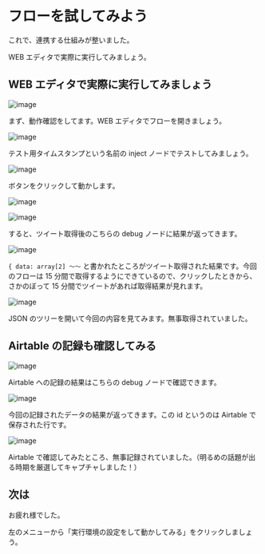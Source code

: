 # フローを試してみよう

これで、連携する仕組みが整いました。

WEB エディタで実際に実行してみましょう。

## WEB エディタで実際に実行してみましょう

![image](https://i.gyazo.com/7525befb84b02360559d8da2fe233121.png)

まず、動作確認をしてます。WEB エディタでフローを開きましょう。

![image](https://i.gyazo.com/ed794fa846c36cd41de57e46c3e86247.png)

テスト用タイムスタンプという名前の inject ノードでテストしてみましょう。

![image](https://i.gyazo.com/a5a225cc82283cb7baafc1bf1fd00fb6.png)

ボタンをクリックして動かします。

![image](https://i.gyazo.com/7816d55ed5175bef63a7ae4406c03d66.png)

![image](https://i.gyazo.com/8e811d0ae2f2b3ff9274e3e7452f32c7.png)

すると、ツイート取得後のこちらの debug ノードに結果が返ってきます。

![image](https://i.gyazo.com/678787565dfe137153987b67170031dc.png)

`{ data: array[2] ～～` と書かれたところがツイート取得された結果です。今回のフローは 15 分間で取得するようにできているので、クリックしたときから、さかのぼって 15 分間でツイートがあれば取得結果が見れます。

![image](https://i.gyazo.com/a80d8ccbaaf4ad99966a7edd59687b86.png)

JSON のツリーを開いて今回の内容を見てみます。無事取得されていました。

## Airtable の記録も確認してみる

![image](https://i.gyazo.com/ef2c89a033d83d501c99f8153d006447.png)

Airtable への記録の結果はこちらの debug ノードで確認できます。

![image](https://i.gyazo.com/0e7efa4a25f9defdfeadebe37665dfe4.png)

今回の記録されたデータの結果が返ってきます。この id というのは Airtable で保存された行です。

![image](https://i.gyazo.com/12562ce6f8d90a963964e43f385677a6.png)

Airtable で確認してみたところ、無事記録されていました。（明るめの話題が出る時期を厳選してキャプチャしました！）

## 次は

お疲れ様でした。

左のメニューから「実行環境の設定をして動かしてみる」をクリックしましょう。